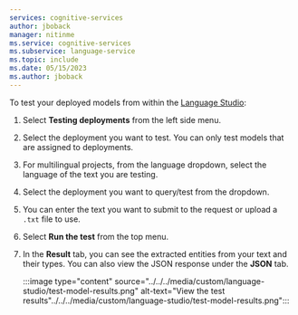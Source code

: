 ```yaml
---
services: cognitive-services
author: jboback
manager: nitinme
ms.service: cognitive-services
ms.subservice: language-service
ms.topic: include
ms.date: 05/15/2023
ms.author: jboback
---
```


To test your deployed models from within the [Language Studio](https://aka.ms/LanguageStudio):
1. Select **Testing deployments** from the left side menu.

2. Select the deployment you want to test. You can only test models that are assigned to deployments. 

3. For multilingual projects, from the language dropdown, select the language of the text you are testing.

3. Select the deployment you want to query/test from the dropdown.

4. You can enter the text you want to submit to the request or upload a `.txt` file to use.

5. Select **Run the test** from the top menu.

6. In the **Result** tab, you can see the extracted entities from your text and their types. You can also view the JSON response under the **JSON** tab.

    :::image type="content" source="../../../media/custom/language-studio/test-model-results.png" alt-text="View the test results"../../../media/custom/language-studio/test-model-results.png":::
